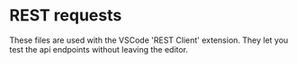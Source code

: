 # REST requests
These files are used with the VSCode 'REST Client' extension.
They let you test the api endpoints without leaving the editor.